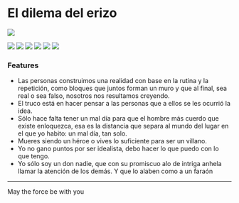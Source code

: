 # El dilema del erizo

![](https://1.bp.blogspot.com/-UgRsa8shd44/XfDGBcO1EII/AAAAAAAACBE/q7kKHYallvYQPskLzW2KzAAaV-Zkm4VwACLcBGAsYHQ/s1600/cuidados-requerimientos-erizos-de-tierra.jpg)

![](https://img.shields.io/github/stars/pandao/editor.md.svg) ![](https://img.shields.io/github/forks/pandao/editor.md.svg) ![](https://img.shields.io/github/tag/pandao/editor.md.svg) ![](https://img.shields.io/github/release/pandao/editor.md.svg) ![](https://img.shields.io/github/issues/pandao/editor.md.svg) ![](https://img.shields.io/bower/v/editor.md.svg)

### Features
- Las personas construimos una realidad con base en la rutina y la repetición, como bloques 
que juntos forman un muro y que al final, sea real o sea falso, nosotros nos resultamos creyendo.
- El truco está en hacer pensar a las personas que a ellos se les ocurrió la idea.
- Sólo hace falta tener un mal día para que el hombre más cuerdo que existe enloquezca, esa es la distancia que separa al mundo del lugar en el que yo habito: un mal día, tan solo.
- Mueres siendo un héroe o vives lo suficiente para ser un villano.
- Yo no gano puntos por ser idealista, debo hacer lo que puedo con lo que tengo.
- Yo sólo soy un don nadie, que con su promiscuo alo de intriga anhela llamar la atención de los demás. Y que lo alaben como a un faraón
---------------------------------------------------------------------------------------------------

May the force be with you
